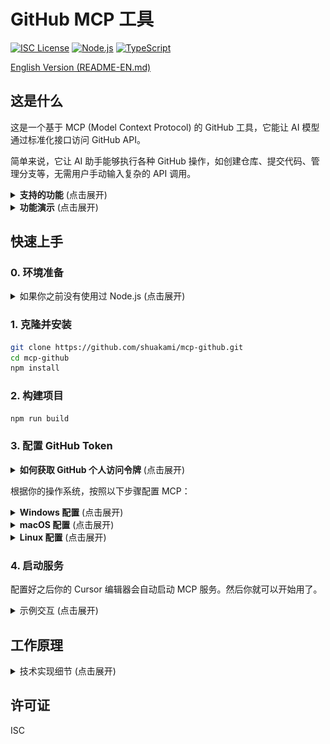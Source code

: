 # GitHub MCP 工具

[![ISC License](https://img.shields.io/badge/License-ISC-4a5568?style=flat-square)](https://opensource.org/licenses/ISC)
[![Node.js](https://img.shields.io/badge/Node.js-18.x-48bb78?style=flat-square)](https://nodejs.org/)
[![TypeScript](https://img.shields.io/badge/TypeScript-5.x-3178c6?style=flat-square)](https://www.typescriptlang.org/)

[English Version (README-EN.md)](README-EN.md)

## 这是什么

这是一个基于 MCP (Model Context Protocol) 的 GitHub 工具，它能让 AI 模型通过标准化接口访问 GitHub API。

简单来说，它让 AI 助手能够执行各种 GitHub 操作，如创建仓库、提交代码、管理分支等，无需用户手动输入复杂的 API 调用。

<details>
<summary><b>支持的功能</b> (点击展开)</summary>

- **仓库管理**：创建、获取、列表、更新、删除
- **分支操作**：创建、获取、列表、删除
- **Pull Request 管理**：创建、获取、列表、更新、合并
- **Issue 管理**：创建、获取、列表、更新、关闭
- **用户相关操作**：查看关注、互动统计
- **代码管理**：文件内容、提交记录
</details>

<details>
<summary><b>功能演示</b> (点击展开)</summary>

以下是 GitHub MCP 工具的一些核心功能演示：

<div align="center">

### 仓库创建演示
<img src="demo/image/new-repository.png" alt="仓库创建演示" width="95%" />

### 分支操作演示
<img src="demo/image/new-branch.png" alt="分支操作演示" width="95%" />

### Pull Request 管理演示
<img src="demo/image/pr.png" alt="Pull Request 管理演示" width="95%" />

### Issue 跟踪演示
<img src="demo/image/issue.png" alt="Issue 跟踪演示" width="95%" />

</div>

通过简单的自然语言指令，AI 可以帮助你完成上述所有操作，无需手动编写 API 调用或在浏览器中操作 GitHub 界面。
</details>

## 快速上手

### 0. 环境准备

<details>
<summary>如果你之前没有使用过 Node.js (点击展开)</summary>

1. 安装 Node.js 和 npm
   - 访问 [Node.js 官网](https://nodejs.org/)
   - 下载并安装 LTS（长期支持）版本
   - 安装时选择默认选项即可，安装包会同时安装 Node.js 和 npm

2. 验证安装
   - 安装完成后，打开命令提示符（CMD）或 PowerShell
   - 输入以下命令确认安装成功：
     ```bash
     node --version
     npm --version
     ```
   - 如果显示版本号，则表示安装成功

3. 安装 Git（如果尚未安装）
   - 访问 [Git 官网](https://git-scm.com/)
   - 下载并安装 Git
   - 安装时使用默认选项即可
</details>

### 1. 克隆并安装

```bash
git clone https://github.com/shuakami/mcp-github.git
cd mcp-github
npm install
```

### 2. 构建项目

```bash
npm run build
```

### 3. 配置 GitHub Token

<details>
<summary><b>如何获取 GitHub 个人访问令牌</b> (点击展开)</summary>

1. 访问 GitHub 的个人访问令牌设置页面：https://github.com/settings/tokens
2. 点击 "Generate new token" → "Generate new token (classic)"
3. 输入令牌描述，例如 "MCP GitHub Tool"
4. 在权限选择中，至少勾选以下权限：
   - `repo` (完整访问权限)
   - `user` (用户信息)
5. 点击页面底部的 "Generate token" 按钮
6. **非常重要**：生成后立即复制令牌，因为你之后将无法再次查看它
</details>

根据你的操作系统，按照以下步骤配置 MCP：

<details>
<summary><b>Windows 配置</b> (点击展开)</summary>

1. 在 Cursor 中，打开或创建 MCP 配置文件：`C:\Users\你的用户名\.cursor\mcp.json`
   - 注意：请将 `你的用户名` 替换为你的 Windows 用户名（即你的电脑账户名称）

2. 添加或修改配置如下：

```json
{
  "mcpServers": {
    "github-mcp": {
      "command": "powershell",
      "args": [
        "-WindowStyle",
        "Hidden",
        "-Command",
        "node",
        "C:/Users/你的用户名/mcp-github/dist/index.js"
      ],
      "env": {
        "GITHUB_TOKEN": "你的GitHub令牌"
      }
    }
  }
}
```

> ⚠️ **请注意**:
> - 将 `你的用户名` 替换为你的 Windows 用户名（例如：`C:/Users/John/mcp-github/...`）
> - 将 `你的GitHub令牌` 替换为你在上一步中获取的实际令牌
> - 确保路径正确指向你的项目目录
</details>

<details>
<summary><b>macOS 配置</b> (点击展开)</summary>

1. 在 Cursor 中，打开或创建 MCP 配置文件：`/Users/你的用户名/.cursor/mcp.json`
   - 注意：请将 `你的用户名` 替换为你的 macOS 用户名

2. 添加或修改配置如下：

```json
{
  "mcpServers": {
    "github-mcp": {
      "command": "bash",
      "args": [
        "-c",
        "node /Users/你的用户名/mcp-github/dist/index.js"
      ],
      "env": {
        "GITHUB_TOKEN": "你的GitHub令牌"
      }
    }
  }
}
```

> ⚠️ **请注意**:
> - 将 `你的用户名` 替换为你的 macOS 用户名（例如：`/Users/johndoe/mcp-github/...`）
> - 将 `你的GitHub令牌` 替换为你在上一步中获取的实际令牌
> - 确保路径正确指向你的项目目录
</details>

<details>
<summary><b>Linux 配置</b> (点击展开)</summary>

1. 在 Cursor 中，打开或创建 MCP 配置文件：`/home/你的用户名/.cursor/mcp.json`
   - 注意：请将 `你的用户名` 替换为你的 Linux 用户名

2. 添加或修改配置如下：

```json
{
  "mcpServers": {
    "github-mcp": {
      "command": "bash",
      "args": [
        "-c",
        "node /home/你的用户名/mcp-github/dist/index.js"
      ],
      "env": {
        "GITHUB_TOKEN": "你的GitHub令牌"
      }
    }
  }
}
```

> ⚠️ **请注意**:
> - 将 `你的用户名` 替换为你的 Linux 用户名（例如：`/home/user/mcp-github/...`）
> - 将 `你的GitHub令牌` 替换为你在上一步中获取的实际令牌
> - 确保路径正确指向你的项目目录
</details>

### 4. 启动服务

配置好之后你的 Cursor 编辑器会自动启动 MCP 服务。然后你就可以开始用了。

<details>
<summary>示例交互 (点击展开)</summary>

你可以要求 AI 执行以下操作：
- "创建一个名为 test-project 的私有仓库"
- "列出我的所有仓库"
- "在 my-repo 仓库创建一个 PR，从 feature 分支到 main 分支"
- "获取 my-repo 中的 README.md 文件内容"
</details>

## 工作原理

<details>
<summary>技术实现细节 (点击展开)</summary>

本工具基于 **MCP (Model Context Protocol)** 标准实现，作为 AI 模型与 GitHub API 之间的桥梁。它使用 **octokit.js** 作为底层 GitHub API 客户端，并通过 **Zod** 进行请求验证和类型检查。

每个 GitHub 操作都被封装为标准化的 MCP 工具，接收结构化参数并返回格式化结果。响应数据经过智能处理，自动去除冗余信息，提取关键内容，并转换为**人类可读格式**。

这种方法使 AI 模型能够轻松理解 GitHub API 返回的复杂数据结构，并以更自然的方式与用户进行交互。
</details>

## 许可证

ISC 